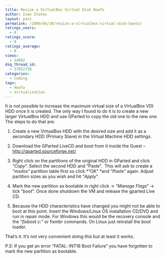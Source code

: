 ```yaml
---
title: Resize a VirtualBox Virtual Disk HowTo
author: Ivan Zlatev
layout: post
permalink: /2009/04/30/resize-a-virtualbox-virtual-disk-howto/
ratings_users:
  - 0
ratings_score:
  - 0
ratings_average:
  - 0
views:
  - 14082
dsq_thread_id:
  - 17052738
categories:
  - Coding
tags:
  - HowTo
  - Virtualization
---
```

It is not possible to increase the maximum virtual size of a VirtualBox VDI HDD once it is created. The only way I found to do it is to create a new larger VirtualBox HDD and use GParted to copy the old one to the new one. The steps to do that are:

1. Create a new VirtualBox HDD with the desired size and add it as a secondary HDD (Primary Slave) in the Virtual Machine HDD settings.

2. Download the GParted LiveCD and boot from it inside the Guest &#8211; <http://gparted.sourceforge.net/>

3. Right click on the partitions of the original HDD in GParted and click &#8220;*Copy*&#8220;. Select the second HDD and &#8220;Paste&#8221;.  This will ask to create a &#8220;*msdos*&#8221; partition table first so click *&#8220;OK&#8221; *and &#8220;*Paste*&#8221; again. Adjust partition sizes as you wish and hit &#8220;*Apply*&#8220;.

4. Mark the new partition as bootable in right click -> &#8220;*Manage Flags*&#8221; -> tick &#8220;*boot*&#8220;. Once done shutdown the VM and release the gparted Live CD.

5. Because the HDD characteristics have changed you might not be able to boot at this point. Insert the Windows/Linux OS installation CD/DVD and run in repair mode. For Windows this would be the recovery console and the &#8220;*fixboot c:*&#8221; or fixmbr commands. On Linux just reinstall the boot loader.

That&#8217;s it. It&#8217;s not very convenient doing this but at least it works.

P.S: If you get an error &#8220;FATAL: INT18 Boot Failure&#8221; you have forgotten to mark the new partition as bootable.